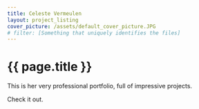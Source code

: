 ```yaml
---
title: Celeste Vermeulen
layout: project_listing
cover_picture: /assets/default_cover_picture.JPG
# filter: [Something that uniquely identifies the files]
---
```


# {{ page.title }}

This is her very professional portfolio, full of impressive projects.

Check it out.
